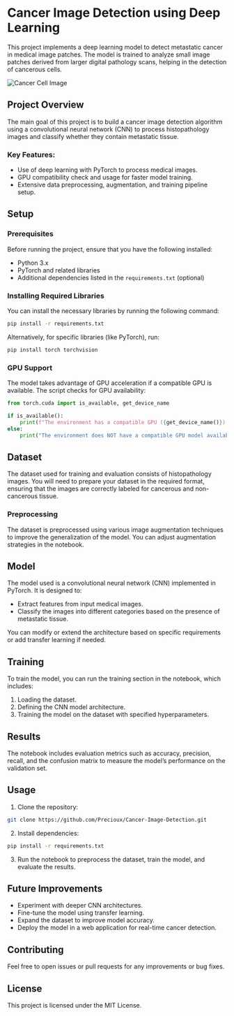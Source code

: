 
# Cancer Image Detection using Deep Learning

This project implements a deep learning model to detect metastatic cancer in medical image patches. The model is trained to analyze small image patches derived from larger digital pathology scans, helping in the detection of cancerous cells.

![Cancer Cell Image](https://cf-courses-data.s3.us.cloud-object-storage.appdomain.cloud/IBMSkillsNetwork-GPXX0W5QEN/images/cancer%20cell.jpeg)

## Project Overview

The main goal of this project is to build a cancer image detection algorithm using a convolutional neural network (CNN) to process histopathology images and classify whether they contain metastatic tissue.

### Key Features:
- Use of deep learning with PyTorch to process medical images.
- GPU compatibility check and usage for faster model training.
- Extensive data preprocessing, augmentation, and training pipeline setup.

## Setup

### Prerequisites

Before running the project, ensure that you have the following installed:
- Python 3.x
- PyTorch and related libraries
- Additional dependencies listed in the `requirements.txt` (optional)

### Installing Required Libraries

You can install the necessary libraries by running the following command:

```bash
pip install -r requirements.txt
```

Alternatively, for specific libraries (like PyTorch), run:

```bash
pip install torch torchvision
```

### GPU Support

The model takes advantage of GPU acceleration if a compatible GPU is available. The script checks for GPU availability:

```python
from torch.cuda import is_available, get_device_name

if is_available():
    print(f"The environment has a compatible GPU ({get_device_name()}) available.")
else:
    print("The environment does NOT have a compatible GPU model available.")
```

## Dataset

The dataset used for training and evaluation consists of histopathology images. You will need to prepare your dataset in the required format, ensuring that the images are correctly labeled for cancerous and non-cancerous tissue.

### Preprocessing

The dataset is preprocessed using various image augmentation techniques to improve the generalization of the model. You can adjust augmentation strategies in the notebook.

## Model

The model used is a convolutional neural network (CNN) implemented in PyTorch. It is designed to:
- Extract features from input medical images.
- Classify the images into different categories based on the presence of metastatic tissue.

You can modify or extend the architecture based on specific requirements or add transfer learning if needed.

## Training

To train the model, you can run the training section in the notebook, which includes:

1. Loading the dataset.
2. Defining the CNN model architecture.
3. Training the model on the dataset with specified hyperparameters.

## Results

The notebook includes evaluation metrics such as accuracy, precision, recall, and the confusion matrix to measure the model’s performance on the validation set.

## Usage

1. Clone the repository:

```bash
git clone https://github.com/Precioux/Cancer-Image-Detection.git
```

2. Install dependencies:

```bash
pip install -r requirements.txt
```

3. Run the notebook to preprocess the dataset, train the model, and evaluate the results.

## Future Improvements

- Experiment with deeper CNN architectures.
- Fine-tune the model using transfer learning.
- Expand the dataset to improve model accuracy.
- Deploy the model in a web application for real-time cancer detection.

## Contributing

Feel free to open issues or pull requests for any improvements or bug fixes.

## License

This project is licensed under the MIT License.
